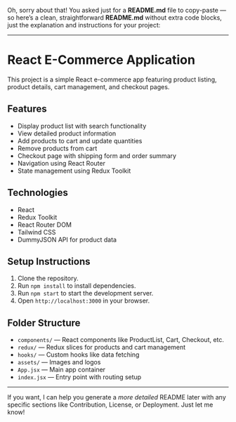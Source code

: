 Oh, sorry about that! You asked just for a **README.md** file to copy-paste — so here’s a clean, straightforward **README.md** without extra code blocks, just the explanation and instructions for your project:

---

# React E-Commerce Application

This project is a simple React e-commerce app featuring product listing, product details, cart management, and checkout pages.

## Features

* Display product list with search functionality
* View detailed product information
* Add products to cart and update quantities
* Remove products from cart
* Checkout page with shipping form and order summary
* Navigation using React Router
* State management using Redux Toolkit

## Technologies

* React
* Redux Toolkit
* React Router DOM
* Tailwind CSS
* DummyJSON API for product data

## Setup Instructions

1. Clone the repository.
2. Run `npm install` to install dependencies.
3. Run `npm start` to start the development server.
4. Open `http://localhost:3000` in your browser.

## Folder Structure

* `components/` — React components like ProductList, Cart, Checkout, etc.
* `redux/` — Redux slices for products and cart management
* `hooks/` — Custom hooks like data fetching
* `assets/` — Images and logos
* `App.jsx` — Main app container
* `index.jsx` — Entry point with routing setup

---

If you want, I can help you generate a *more detailed* README later with any specific sections like Contribution, License, or Deployment. Just let me know!
